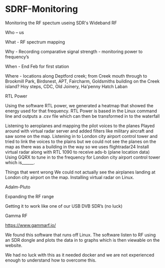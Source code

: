 # SDRF-Monitoring
Monitoring the RF spectum useing SDR's
Wideband RF 

Who – us 

What - RF spectrum mapping

Why - Recording comparative signal strength - monitoring power to frequency’s

When - End Feb for first station

Where - locations along Deptford creek; from Creek mouth through to 
Brookmill Park, Birdsnest, APT, Faircharm, Goldsmiths building on the 
Creek island? Hoy steps, CDC, Old Joinery, Ha'penny Hatch Laban

RTL Power

Using the software RTL power, we generated a heatmap that showed the energy used for that frequency. RTL Power is based in the Linux command line and outputs a .csv file which can then be transformed in to the waterfall 

Listening to aeroplanes and mapping the pilot voices to the planes 
Played around with virtual radar server and added filters like military aircraft and saw some on the map.
Listening in to London city airport control tower and tried to link the voices to the plains but we could not see the planes on the map as there was a building in the way so we uses flightradar24
Install virtual radar along with RTL 1090 to receive ads-b (plane location data)
Using GQRX to tune in to the frequency for London city airport control tower which is______.

Things that went wrong
We could not actually see the airplanes landing at London city airport on the map.
Installing virtual radar on Linux.

Adalm-Pluto 

Expanding the RF range

Getting it to work like one of our USB DVB SDR’s (no luck)

Gamma RF

https://www.gammarf.io/

We found this software that runs off Linux. The software listen to RF using an SDR dongle and plots the data in to graphs which is then viewable on the website.

We had no luck with this as it needed docker and we are not experienced enough to understand how to overcome this.

